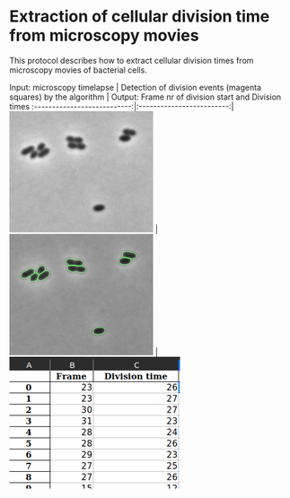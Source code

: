 # Extraction of cellular division time from microscopy movies

This protocol describes how to extract cellular division times from microscopy movies of bacterial cells.

Input: microscopy timelapse | Detection of division events (magenta squares) by the algorithm | Output: Frame nr of division start and Division times
:---------------------------:|:-------------------------:|
![S. pneumoniae cells growing under the Microscope](https://github.com/aurelien-barbotin/proced-deepseg/blob/main/illustration/illustration_1_noprocessing.gif) | ![Growth of S. pneumoniae cells automatically monitored with deep learning](https://github.com/aurelien-barbotin/proced-deepseg/blob/main/illustration/illustration_1.gif) | ![Growth of S. pneumoniae cells automatically monitored with deep learning](https://github.com/aurelien-barbotin/proced-deepseg/blob/main/illustration/example_track_output.png)

